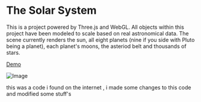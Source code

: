 The Solar System
================

This is a project powered by Three.js and WebGL. All objects within this project have been modeled to scale based on real astronomical data. The scene currently renders the sun, all eight planets (nine if you side with Pluto being a planet), each planet's moons, the asteriod belt and thousands of stars.

[Demo](http://sanderblue.github.io/solar-system-threejs/)

![Image](http://sanderblue.github.io/assets/screenshots/screenshot_solarsystem_saturn.png)


this was a code i found on the internet , i made some changes to this code and modified some stuff's
